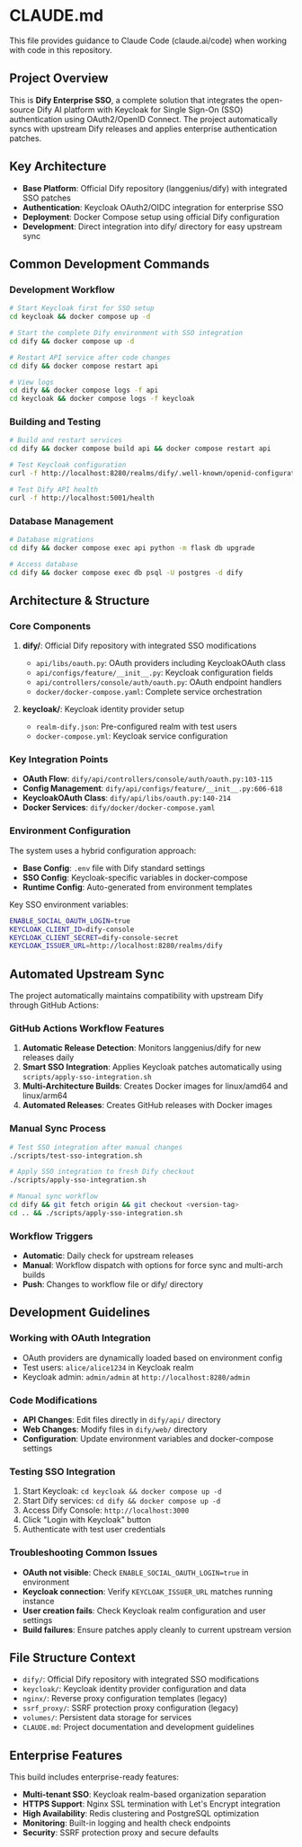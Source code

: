 # CLAUDE.md

This file provides guidance to Claude Code (claude.ai/code) when working with code in this repository.

## Project Overview

This is **Dify Enterprise SSO**, a complete solution that integrates the open-source Dify AI platform with Keycloak for Single Sign-On (SSO) authentication using OAuth2/OpenID Connect. The project automatically syncs with upstream Dify releases and applies enterprise authentication patches.

## Key Architecture

- **Base Platform**: Official Dify repository (langgenius/dify) with integrated SSO patches
- **Authentication**: Keycloak OAuth2/OIDC integration for enterprise SSO
- **Deployment**: Docker Compose setup using official Dify configuration
- **Development**: Direct integration into dify/ directory for easy upstream sync

## Common Development Commands

### Development Workflow
```bash
# Start Keycloak first for SSO setup
cd keycloak && docker compose up -d

# Start the complete Dify environment with SSO integration
cd dify && docker compose up -d

# Restart API service after code changes
cd dify && docker compose restart api

# View logs
cd dify && docker compose logs -f api
cd keycloak && docker compose logs -f keycloak
```

### Building and Testing
```bash
# Build and restart services
cd dify && docker compose build api && docker compose restart api

# Test Keycloak configuration
curl -f http://localhost:8280/realms/dify/.well-known/openid-configuration

# Test Dify API health
curl -f http://localhost:5001/health
```

### Database Management
```bash
# Database migrations
cd dify && docker compose exec api python -m flask db upgrade

# Access database
cd dify && docker compose exec db psql -U postgres -d dify
```

## Architecture & Structure

### Core Components
1. **dify/**: Official Dify repository with integrated SSO modifications
   - `api/libs/oauth.py`: OAuth providers including KeycloakOAuth class
   - `api/configs/feature/__init__.py`: Keycloak configuration fields
   - `api/controllers/console/auth/oauth.py`: OAuth endpoint handlers
   - `docker/docker-compose.yaml`: Complete service orchestration
   
2. **keycloak/**: Keycloak identity provider setup
   - `realm-dify.json`: Pre-configured realm with test users
   - `docker-compose.yml`: Keycloak service configuration

### Key Integration Points
- **OAuth Flow**: `dify/api/controllers/console/auth/oauth.py:103-115`
- **Config Management**: `dify/api/configs/feature/__init__.py:606-618`
- **KeycloakOAuth Class**: `dify/api/libs/oauth.py:140-214`
- **Docker Services**: `dify/docker/docker-compose.yaml`

### Environment Configuration
The system uses a hybrid configuration approach:
- **Base Config**: `.env` file with Dify standard settings
- **SSO Config**: Keycloak-specific variables in docker-compose
- **Runtime Config**: Auto-generated from environment templates

Key SSO environment variables:
```bash
ENABLE_SOCIAL_OAUTH_LOGIN=true
KEYCLOAK_CLIENT_ID=dify-console
KEYCLOAK_CLIENT_SECRET=dify-console-secret
KEYCLOAK_ISSUER_URL=http://localhost:8280/realms/dify
```

## Automated Upstream Sync

The project automatically maintains compatibility with upstream Dify through GitHub Actions:

### GitHub Actions Workflow Features
1. **Automatic Release Detection**: Monitors langgenius/dify for new releases daily
2. **Smart SSO Integration**: Applies Keycloak patches automatically using `scripts/apply-sso-integration.sh`
3. **Multi-Architecture Builds**: Creates Docker images for linux/amd64 and linux/arm64
4. **Automated Releases**: Creates GitHub releases with Docker images

### Manual Sync Process
```bash
# Test SSO integration after manual changes
./scripts/test-sso-integration.sh

# Apply SSO integration to fresh Dify checkout
./scripts/apply-sso-integration.sh

# Manual sync workflow
cd dify && git fetch origin && git checkout <version-tag>
cd .. && ./scripts/apply-sso-integration.sh
```

### Workflow Triggers
- **Automatic**: Daily check for upstream releases
- **Manual**: Workflow dispatch with options for force sync and multi-arch builds
- **Push**: Changes to workflow file or dify/ directory

## Development Guidelines

### Working with OAuth Integration
- OAuth providers are dynamically loaded based on environment config
- Test users: `alice/alice1234` in Keycloak realm
- Keycloak admin: `admin/admin` at `http://localhost:8280/admin`

### Code Modifications
- **API Changes**: Edit files directly in `dify/api/` directory
- **Web Changes**: Modify files in `dify/web/` directory
- **Configuration**: Update environment variables and docker-compose settings

### Testing SSO Integration
1. Start Keycloak: `cd keycloak && docker compose up -d`
2. Start Dify services: `cd dify && docker compose up -d`
3. Access Dify Console: `http://localhost:3000`
4. Click "Login with Keycloak" button
5. Authenticate with test user credentials

### Troubleshooting Common Issues
- **OAuth not visible**: Check `ENABLE_SOCIAL_OAUTH_LOGIN=true` in environment
- **Keycloak connection**: Verify `KEYCLOAK_ISSUER_URL` matches running instance
- **User creation fails**: Check Keycloak realm configuration and user settings
- **Build failures**: Ensure patches apply cleanly to current upstream version

## File Structure Context

- `dify/`: Official Dify repository with integrated SSO modifications
- `keycloak/`: Keycloak identity provider configuration and data
- `nginx/`: Reverse proxy configuration templates (legacy)
- `ssrf_proxy/`: SSRF protection proxy configuration (legacy)
- `volumes/`: Persistent data storage for services
- `CLAUDE.md`: Project documentation and development guidelines

## Enterprise Features

This build includes enterprise-ready features:
- **Multi-tenant SSO**: Keycloak realm-based organization separation
- **HTTPS Support**: Nginx SSL termination with Let's Encrypt integration
- **High Availability**: Redis clustering and PostgreSQL optimization
- **Monitoring**: Built-in logging and health check endpoints
- **Security**: SSRF protection proxy and secure defaults